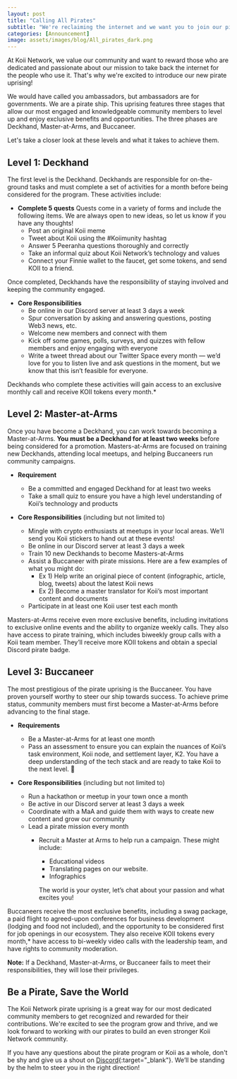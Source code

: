 ```yaml
---
layout: post
title: "Calling All Pirates"
subtitle: "We're reclaiming the internet and we want you to join our pirate crew. Let's all share the treasures from this expedition! "
categories: [Announcement]
image: assets/images/blog/All_pirates_dark.png
---
```


At Koii Network, we value our community and want to reward those who are dedicated and passionate about our mission to take back the internet for the people who use it. That's why we're excited to introduce our new pirate uprising!

We would have called you ambassadors, but ambassadors are for governments. We are a pirate ship. This uprising features three stages that allow our most engaged and knowledgeable community members to level up and enjoy exclusive benefits and opportunities. The three phases are Deckhand, Master-at-Arms, and Buccaneer.

Let's take a closer look at these levels and what it takes to achieve them.

## Level 1: Deckhand

The first level is the Deckhand. Deckhands are responsible for on-the-ground tasks and must complete a set of activities for a month before being considered for the program. These activities include:

- **Complete 5 quests**
    Quests come in a variety of forms and include the following items. We are always open to new ideas, so let us know if you have any thoughts!
    - Post an original Koii meme
    - Tweet about Koii using the #Koiimunity hashtag
    - Answer 5 Peeranha questions thoroughly and correctly
    - Take an informal quiz about Koii Network’s technology and values
    - Connect your Finnie wallet to the faucet, get some tokens, and send KOII to a friend.

Once completed, Deckhands have the responsibility of staying involved and keeping the community engaged.

- **Core Responsibilities**
    - Be online in our Discord server at least 3 days a week
    - Spur conversation by asking and answering questions, posting Web3 news, etc.
    - Welcome new members and connect with them
    - Kick off some games, polls, surveys, and quizzes with fellow members and enjoy engaging with everyone
    - Write a tweet thread about our Twitter Space every month — we’d love for you to listen live and ask questions in the moment, but we know that this isn’t feasible for everyone.

Deckhands who complete these activities will gain access to an exclusive monthly call and receive KOII tokens every month.* 

## Level 2: Master-at-Arms

Once you have become a Deckhand, you can work towards becoming a Master-at-Arms. **You must be a Deckhand for at least two weeks** before being considered for a promotion. Masters-at-Arms are focused on training new Deckhands, attending local meetups, and helping Buccaneers run community campaigns.

- **Requirement**
    - Be a committed and engaged Deckhand for at least two weeks
    - Take a small quiz to ensure you have a high level understanding of Koii’s technology and products

- **Core Responsibilities** (including but not limited to)
    - Mingle with crypto enthusiasts at meetups in your local areas. We’ll send you Koii stickers to hand out at these events!
    - Be online in our Discord server at least 3 days a week
    - Train 10 new Deckhands to become Masters-at-Arms
    - Assist a Buccaneer with pirate missions. Here are a few examples of what you might do:
        - Ex 1) Help write an original piece of content (infographic, article, blog, tweets) about the latest Koii news 
        - Ex 2) Become a master translator for Koii’s most important content and documents
    - Participate in at least one Koii user test each month

Masters-at-Arms receive even more exclusive benefits, including invitations to exclusive online events and the ability to organize weekly calls. They also have access to pirate training, which includes biweekly group calls with a Koii team member. They’ll receive more KOII tokens and  obtain a special Discord pirate badge.

## Level 3: Buccaneer

The most prestigious of the pirate uprising is the Buccaneer. You have proven yourself worthy to steer our ship towards success. To achieve prime status, community members must first become a Master-at-Arms before advancing to the final stage. 

- **Requirements**
    - Be a Master-at-Arms for at least one month
    - Pass an assessment to ensure you can explain the nuances of Koii’s task environment, Koii node, and settlement layer, K2. You have a deep understanding of the tech stack and are ready to take Koii to the next level. 🚀
 
- **Core Responsibilities** (including but not limited to)
    - Run a hackathon or meetup in your town once a month
    - Be active in our Discord server at least 3 days a week
    - Coordinate with a MaA and guide them with ways to create new content and grow our community
    - Lead a pirate mission every month
        - Recruit a Master at Arms to help run a campaign. These might include: 
            - Educational videos 
            - Translating pages on our website. 
            - Infographics
            
            The world is your oyster, let’s chat about your passion and what excites you!

Buccaneers receive the most exclusive benefits, including a swag package, a paid flight to agreed-upon conferences for business development (lodging and food not included), and the opportunity to be considered first for job openings in our ecosystem. They also receive KOII tokens every month,* have access to bi-weekly video calls with the leadership team, and have rights to community moderation.

**Note:** If a Deckhand, Master-at-Arms, or Buccaneer fails to meet their responsibilities, they will lose their privileges.

## Be a Pirate, Save the World

The Koii Network pirate uprising is a great way for our most dedicated community members to get recognized and rewarded for their contributions. We're excited to see the program grow and thrive, and we look forward to working with our pirates to build an even stronger Koii Network community.

If you have any questions about the pirate program or Koii as a whole, don't be shy and give us a shout on [Discord](https://discord.gg/koii){:target="\_blank"}. We’ll be standing by the helm to steer you in the right direction!

